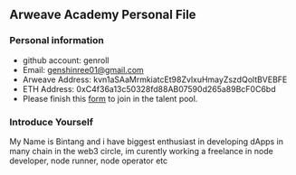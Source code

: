 ## Arweave Academy Personal File

### Personal information

- github account: genroll
- Email: genshinree01@gmail.com
- Arweave Address: kvn1aSAaMrmkiatcEt98ZvlxuHmayZszdQoltBVEBFE
- ETH Address: 0xC4f36a13c50328fd88AB07590d265a89BcF0C6bd
- Please finish this [form](https://docs.google.com/forms/d/e/1FAIpQLSfWA5fIIcBgmRppm3jNz5vmf9Mai_QMVil-2pO4r7YKn_Zhtw/viewform?usp=sf_link) to join in the talent pool.

### Introduce Yourself
 My Name is Bintang and i have biggest enthusiast in developing dApps in many chain in the web3 circle, im curently working a freelance in node developer, node runner, node operator etc
